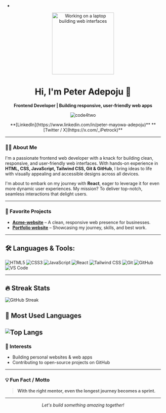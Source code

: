 - <!-- Profile Photo -->
<p align="center">
  <img src="https://images.unsplash.com/photo-1666875758376-25755544ba8d?q=80&w=1632&auto=format&fit=crop&ixlib=rb-4.1.0&ixid=M3wxMjA3fDB8MHxwaG90by1wYWdlfHx8fGVufDB8fHx8fA%3D%3D" alt="Working on a laptop building web interfaces" width="200" />
</p>

<h1 align="center">Hi, I'm Peter Adepoju 👋</h1>
<p align="center"><b>Frontend Developer | Building responsive, user-friendly web apps</b></p>
<p align="center">
  <img src="https://komarev.com/ghpvc/?username=code4two&label=Profile%20Views&color=0e75b6&style=flat" alt="code4two" />
</p>
<p align="center">
  **[LinkedIn](https://www.linkedin.com/in/peter-mayowa-adepoju)**
  **[Twitter / X](https://x.com/_iPetrock)**
</p>

---

### 👨‍💻 About Me

I'm a passionate frontend web developer with a knack for building clean, responsive, and user-friendly web interfaces. With hands-on experience in **HTML, CSS, JavaScript, Tailwind CSS, Git & GitHub**, I bring ideas to life with visually appealing and accessible designs across all devices.

I'm about to embark on my journey with **React**, eager to leverage it for even more dynamic user experiences. My mission? To deliver top-notch, seamless interactions that delight users.

---
### 🚀 Favorite Projects

- **[Acme-website](https://acme-website-live.netlify.app)** – A clean, responsive web presence for businesses.
- **[Portfolio website](https://peter-adepoju.netlify.app)** – Showcasing my journey, skills, and best work.

---

## 🛠️ Languages & Tools:

  ![HTML5](https://img.shields.io/badge/-HTML5-E34F26?logo=html5&logoColor=fff) 
  ![CSS3](https://img.shields.io/badge/-CSS3-1572B6?logo=css3&logoColor=fff) 
  ![JavaScript](https://img.shields.io/badge/-JavaScript-F7DF1E?logo=javascript&logoColor=222)
  ![React](https://img.shields.io/badge/-React-61DAFB?logo=react&logoColor=000)
  ![Tailwind CSS](https://img.shields.io/badge/-Tailwind-38B2AC?logo=tailwind-css&logoColor=fff) 
  ![Git](https://img.shields.io/badge/-Git-F05032?logo=git&logoColor=fff) 
  ![GitHub](https://img.shields.io/badge/-GitHub-181717?logo=github&logoColor=fff) 
  ![VS Code](https://img.shields.io/badge/-VS%20Code-007ACC?logo=visual-studio-code&logoColor=fff)

---
## 🔥 Streak Stats

![GitHub Streak](https://streak-stats.demolab.com?user=code4two&theme=tokyonight&border_radius=12)

## 🚀 Most Used Languages

![Top Langs](https://github-readme-stats.vercel.app/api/top-langs/?username=code4two&layout=compact&theme=tokyonight&border_radius=12&langs_count=8)
---

### 🎯 Interests

- Building personal websites & web apps
- Contributing to open-source projects on GitHub

---

### 💡 Fun Fact / Motto

> **With the right mentor, even the longest journey becomes a sprint.**

---

<p align="center">
  <em>Let's build something amazing together!</em>
</p>

<!---
code4two/code4two is a ✨ special ✨ repository because its `README.md` (this file) appears on your GitHub profile.
You can click the Preview link to take a look at your changes.
--->
